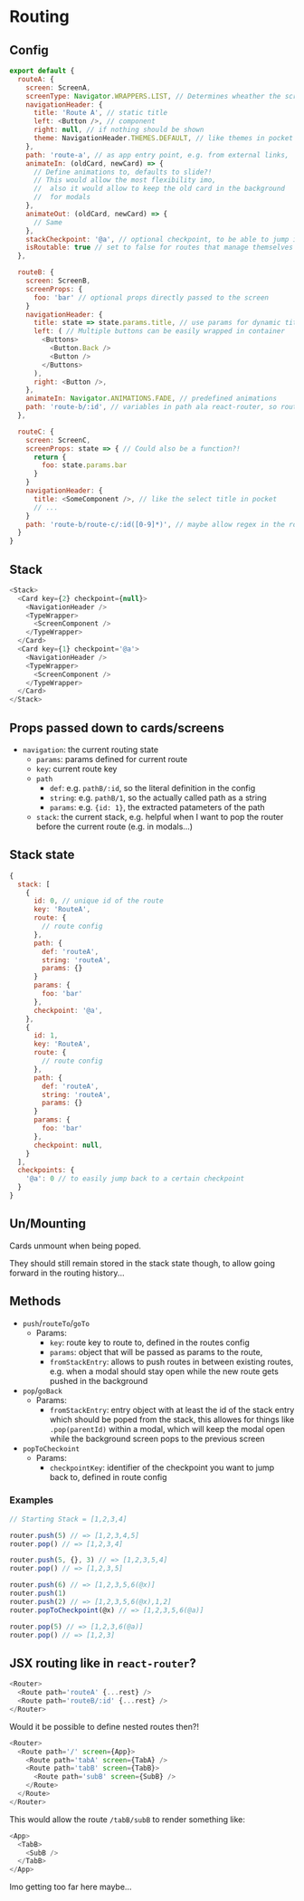 # Routing

## Config

```js
export default {
  routeA: {
    screen: ScreenA,
    screenType: Navigator.WRAPPERS.LIST, // Determines wheather the screen will be wrapped in a ScrollView or ListView?!
    navigationHeader: {
      title: 'Route A', // static title
      left: <Button />, // component
      right: null, // if nothing should be shown
      theme: NavigationHeader.THEMES.DEFAULT, // like themes in pocket
    },
    path: 'route-a', // as app entry point, e.g. from external links,
    animateIn: (oldCard, newCard) => {
      // Define animations to, defaults to slide?!
      // This would allow the most flexibility imo,
      //  also it would allow to keep the old card in the background
      //  for modals
    },
    animateOut: (oldCard, newCard) => {
      // Same
    },
    stackCheckpoint: '@a', // optional checkpoint, to be able to jump in history?!, ala .popToCheckpoint(@a)
    isRoutable: true // set to false for routes that manage themselves and should not appear when running through the history, e.g. modals?!
  },

  routeB: {
    screen: ScreenB,
    screenProps: {
      foo: 'bar' // optional props directly passed to the screen
    }
    navigationHeader: {
      title: state => state.params.title, // use params for dynamic titles, see react-native-navigation
      left: ( // Multiple buttons can be easily wrapped in container
        <Buttons>
          <Button.Back />
          <Button />
        </Buttons>
      ),
      right: <Button />,
    },
    animateIn: Navigator.ANIMATIONS.FADE, // predefined animations
    path: 'route-b/:id', // variables in path ala react-router, so route/1 would automatically set state.params.id=1
  },

  routeC: {
    screen: ScreenC,
    screenProps: state => { // Could also be a function?!
      return {
        foo: state.params.bar
      }
    }
    navigationHeader: {
      title: <SomeComponent />, // like the select title in pocket
      // ...
    }
    path: 'route-b/route-c/:id([0-9]*)', // maybe allow regex in the route placeholders?!
  }
}
```

## Stack

```js
<Stack>
  <Card key={2} checkpoint={null}>
    <NavigationHeader />
    <TypeWrapper>
      <ScreenComponent />
    </TypeWrapper>
  </Card>
  <Card key={1} checkpoint='@a'>
    <NavigationHeader />
    <TypeWrapper>
      <ScreenComponent />
    </TypeWrapper>
  </Card>
</Stack>
```

## Props passed down to cards/screens
 - `navigation`: the current routing state
   - `params`: params defined for current route
   - `key`: current route key
   - `path`
     - `def`: e.g. `pathB/:id`, so the literal definition in the config
     - `string`: e.g. `pathB/1`, so the actually called path as a string
     - `params`: e.g. `{id: 1}`, the extracted patameters of the path
   - `stack`: the current stack, e.g. helpful when I want to pop the router before the current route (e.g. in modals...)


## Stack state

```js
{
  stack: [
    {
      id: 0, // unique id of the route
      key: 'RouteA',
      route: {
        // route config
      },
      path: {
        def: 'routeA',
        string: 'routeA',
        params: {}
      }
      params: {
        foo: 'bar'
      },
      checkpoint: '@a',
    },
    {
      id: 1,
      key: 'RouteA',
      route: {
        // route config
      },
      path: {
        def: 'routeA',
        string: 'routeA',
        params: {}
      }
      params: {
        foo: 'bar'
      },
      checkpoint: null,
    }
  ],
  checkpoints: {
    '@a': 0 // to easily jump back to a certain checkpoint
  }
}
```


## Un/Mounting

Cards unmount when being poped.

They should still remain stored in the stack state though, to allow going forward in the routing history...


## Methods

 - `push`/`routeTo`/`goTo`
   - Params:
     - `key`: route key to route to, defined in the routes config
     - `params`: object that will be passed as params to the route,
     - `fromStackEntry`: allows to push routes in between existing routes, e.g. when a modal should stay open while the new route gets pushed in the background
 - `pop`/`goBack`
   - Params:
     - `fromStackEntry`: entry object with at least the id of the stack entry which should be poped from the stack, this allowes for things like `.pop(parentId)` within a modal, which will keep the modal open while the background screen pops to the previous screen
 - `popToCheckoint`
   - Params:
     - `checkpointKey`: identifier of the checkpoint you want to jump back to,
     defined in route config


### Examples

```js
// Starting Stack = [1,2,3,4]

router.push(5) // => [1,2,3,4,5]
router.pop() // => [1,2,3,4]

router.push(5, {}, 3) // => [1,2,3,5,4]
router.pop() // => [1,2,3,5]

router.push(6) // => [1,2,3,5,6(@x)]
router.push(1)
router.push(2) // => [1,2,3,5,6(@x),1,2]
router.popToCheckpoint(@x) // => [1,2,3,5,6(@a)]

router.pop(5) // => [1,2,3,6(@a)]
router.pop() // => [1,2,3]
```


## JSX routing like in `react-router`?

```js
<Router>
  <Route path='routeA' {...rest} />
  <Route path='routeB/:id' {...rest} />
</Router>
```

Would it be possible to define nested routes then?!

```js
<Router>
  <Route path='/' screen={App}>
    <Route path='tabA' screen={TabA} />
    <Route path='tabB' screen={TabB}>
      <Route path='subB' screen={SubB} />
    </Route>
  </Route>
</Router>
```

This would allow the route `/tabB/subB` to render something like:
```js
<App>
  <TabB>
    <SubB />
  </TabB>
</App>
```

Imo getting too far here maybe...

